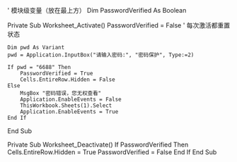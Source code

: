 ' 模块级变量（放在最上方）
Dim PasswordVerified As Boolean

Private Sub Worksheet_Activate()
    PasswordVerified = False ' 每次激活都重置状态

    Dim pwd As Variant
    pwd = Application.InputBox("请输入密码:", "密码保护", Type:=2)

    If pwd = "6688" Then
        PasswordVerified = True
        Cells.EntireRow.Hidden = False
    Else
        MsgBox "密码错误，您无权查看"
        Application.EnableEvents = False
        ThisWorkbook.Sheets(1).Select
        Application.EnableEvents = True
    End If
End Sub

Private Sub Worksheet_Deactivate()
    If PasswordVerified Then
        Cells.EntireRow.Hidden = True
        PasswordVerified = False
    End If
End Sub
